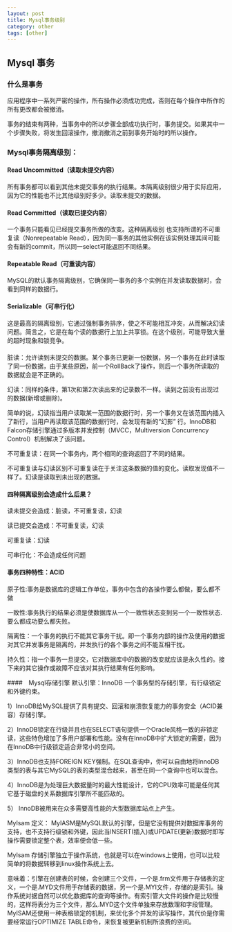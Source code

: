 ```yaml
---
layout: post
title: Mysql事务级别
category: other
tags: [other]
---
```

## Mysql 事务

### 什么是事务

应用程序中一系列严密的操作，所有操作必须成功完成，否则在每个操作中所作的所有更改都会被撤消。

事务的结束有两种，当事务中的所以步骤全部成功执行时，事务提交。如果其中一个步骤失败，将发生回滚操作，撤消撤消之前到事务开始时的所以操作。

### Mysql事务隔离级别：

#### Read Uncommitted（读取未提交内容）
所有事务都可以看到其他未提交事务的执行结果。本隔离级别很少用于实际应用，因为它的性能也不比其他级别好多少。读取未提交的数据。

#### Read Committed（读取已提交内容）
一个事务只能看见已经提交事务所做的改变。这种隔离级别 也支持所谓的不可重复读（Nonrepeatable Read），因为同一事务的其他实例在该实例处理其间可能会有新的commit，所以同一select可能返回不同结果。

#### Repeatable Read（可重读内容）
MySQL的默认事务隔离级别，它确保同一事务的多个实例在并发读取数据时，会看到同样的数据行。

#### Serializable（可串行化）
这是最高的隔离级别，它通过强制事务排序，使之不可能相互冲突，从而解决幻读问题。简言之，它是在每个读的数据行上加上共享锁。在这个级别，可能导致大量的超时现象和锁竞争。

#### 
脏读：允许读到未提交的数据。某个事务已更新一份数据，另一个事务在此时读取了同一份数据，由于某些原因，前一个RollBack了操作，则后一个事务所读取的数据就会是不正确的。

幻读：同样的条件，第1次和第2次读出来的记录数不一样。读到之前没有出现过的数据(新增或删除)。

简单的说，幻读指当用户读取某一范围的数据行时，另一个事务又在该范围内插入了新行，当用户再读取该范围的数据行时，会发现有新的“幻影” 行。InnoDB和Falcon存储引擎通过多版本并发控制（MVCC，Multiversion Concurrency Control）机制解决了该问题。

不可重复读：在同一个事务内，两个相同的查询返回了不同的结果。

不可重复读与幻读区别不可重复读在于关注这条数据的值的变化。读取发现值不一样了。幻读是读取到未出现的数据。

#### 四种隔离级别会造成什么后果？

读未提交会造成：脏读，不可重复读，幻读

读已提交会造成：不可重复读，幻读

可重复读：幻读

可串行化：不会造成任何问题



#### 事务四种特性：ACID

原子性:事务是数据库的逻辑工作单位，事务中包含的各操作要么都做，要么都不做

一致性:事务执行的结果必须是使数据库从一个一致性状态变到另一个一致性状态.要么都成功要么都失败。

隔离性：一个事务的执行不能其它事务干扰。即一个事务内部的操作及使用的数据对其它并发事务是隔离的，并发执行的各个事务之间不能互相干扰。

持久性：指一个事务一旦提交，它对数据库中的数据的改变就应该是永久性的。接下来的其它操作或故障不应该对其执行结果有任何影响。

####　Mysql存储引擎
默认引擎：InnoDB
一个事务型的存储引擎，有行级锁定和外键约束。

1）InnoDB给MySQL提供了具有提交、回滚和崩溃恢复能力的事务安全（ACID兼容）存储引擎。

2）InnoDB锁定在行级并且也在SELECT语句提供一个Oracle风格一致的非锁定读，这些特色增加了多用户部署和性能。没有在InnoDB中扩大锁定的需要，因为在InnoDB中行级锁定适合非常小的空间。

3）InnoDB也支持FOREIGN KEY强制。在SQL查询中，你可以自由地将InnoDB类型的表与其它MySQL的表的类型混合起来，甚至在同一个查询中也可以混合。

4）InnoDB是为处理巨大数据量时的最大性能设计，它的CPU效率可能是任何其它基于磁盘的关系数据库引擎所不能匹敌的。

5） InnoDB被用来在众多需要高性能的大型数据库站点上产生。

MyIsam
定义：
MyIASM是MySQL默认的引擎，但是它没有提供对数据库事务的支持，也不支持行级锁和外键，因此当INSERT(插入)或UPDATE(更新)数据时即写操作需要锁定整个表，效率便会低一些。

MyIsam 存储引擎独立于操作系统，也就是可以在windows上使用，也可以比较简单的将数据转移到linux操作系统上去。

意味着：引擎在创建表的时候，会创建三个文件，一个是.frm文件用于存储表的定义，一个是.MYD文件用于存储表的数据，另一个是.MYI文件，存储的是索引。操作系统对据自然可以优化数据库的查询等操作。有索引管大文件的操作是比较慢的，这样将表分为三个文件，那么.MYD这个文件单独来存放数理和字段管理。MyISAM还使用一种表格锁定的机制，来优化多个并发的读写操作，其代价是你需要经常运行OPTIMIZE TABLE命令，来恢复被更新机制所浪费的空间。